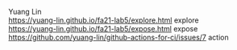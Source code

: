 Yuang Lin\
https://yuang-lin.github.io/fa21-lab5/explore.html explore\
https://yuang-lin.github.io/fa21-lab5/expose.html expose\
https://github.com/yuang-lin/github-actions-for-ci/issues/7 action
